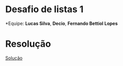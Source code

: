 # Desafio de listas 1

*Equipe: **Lucas Silva**, **Decio**, **Fernando Bettiol Lopes**

# Resolução

 [Solução](https://github.com/lucasInCoffePower/TalentoCloud-FrontEnd/blob/main/Modulo1-Introducao_a_programacao/aulaListaPython/Desafio1/exercicio_aula.py)
